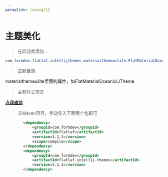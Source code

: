 ```yaml
---
permalink: /swing/12
---
```

# 主题美化


> 在启动类添加：

```java
com.formdev.flatlaf.intellijthemes.materialthemeuilite.FlatMaterialOceanicIJTheme.setup();
```

> 主题自选

materialthemeuilite里面的属性，如FlatMaterialOceanicIJTheme

> 主题样式预览

**[点我直达](https://blog.csdn.net/weixin_44107140/article/details/131607837?spm=1001.2014.3001.5501)**

>非Maven项目，手动导入下面两个包即可

```xml
        <dependency>
            <groupId>com.formdev</groupId>
            <artifactId>flatlaf</artifactId>
            <version>3.1.1</version>
            <scope>compile</scope>
        </dependency>
        <dependency>
            <groupId>com.formdev</groupId>
            <artifactId>flatlaf-intellij-themes</artifactId>
            <version>3.1.1</version>
        </dependency>
```
